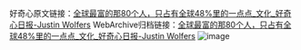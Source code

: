 好奇心原文链接：[全球最富的那80个人，只占有全球48%里的一点点_文化_好奇心日报-Justin Wolfers](https://www.qdaily.com/articles/5735.html)
WebArchive归档链接：[全球最富的那80个人，只占有全球48%里的一点点_文化_好奇心日报-Justin Wolfers](http://web.archive.org/web/20190623165418/https://www.qdaily.com/articles/5735.html)
![image](http://ww3.sinaimg.cn/large/007d5XDply1g3w92ajwm7j30u03b34qp)